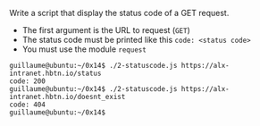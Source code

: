 Write a script that display the status code of a GET request.
- The first argument is the URL to request (```GET```)
- The status code must be printed like this ```code: <status code>```
- You must use the module ```request```
```
guillaume@ubuntu:~/0x14$ ./2-statuscode.js https://alx-intranet.hbtn.io/status
code: 200
guillaume@ubuntu:~/0x14$ ./2-statuscode.js https://alx-intranet.hbtn.io/doesnt_exist
code: 404
guillaume@ubuntu:~/0x14$
```

